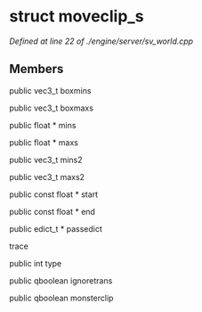 # struct moveclip_s

*Defined at line 22 of ./engine/server/sv_world.cpp*

## Members

public vec3_t boxmins

public vec3_t boxmaxs

public float * mins

public float * maxs

public vec3_t mins2

public vec3_t maxs2

public const float * start

public const float * end

public edict_t * passedict

 trace

public int type

public qboolean ignoretrans

public qboolean monsterclip



